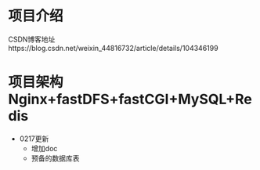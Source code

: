 # 项目介绍 
CSDN博客地址https://blog.csdn.net/weixin_44816732/article/details/104346199

# 项目架构Nginx+fastDFS+fastCGI+MySQL+Redis

- 0217更新
  - 增加doc 
  - 预备的数据库表
